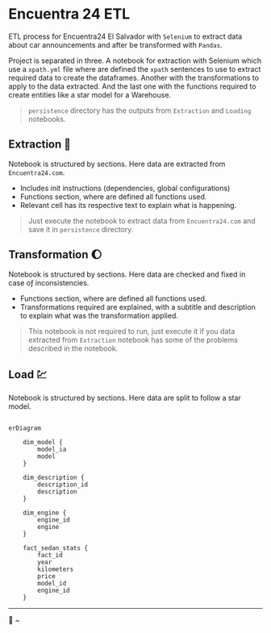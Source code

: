 # Encuentra 24 ETL

ETL process for Encuentra24 El Salvador with `Selenium` to extract data about car announcements and after be transformed
with `Pandas`.

Project is separated in three. A notebook for extraction with Selenium which use a `xpath.yml` file
where are defined the `xpath` sentences to use to extract required data to create the dataframes. Another with the
transformations to apply to the data extracted.
And the last one with the functions required to create entities like a star model for a Warehouse.

> `persistence` directory has the outputs from `Extraction` and `Loading` notebooks.

## Extraction :brain:

Notebook is structured by sections. Here data are extracted from `Encuentra24.com`.

* Includes init instructions (dependencies, global configurations)
* Functions section, where are defined all functions used.
* Relevant cell has its respective text to explain what is happening.

> Just execute the notebook to extract data from `Encuentra24.com` and save it in `persistence` directory.

## Transformation :moon:

Notebook is structured by sections. Here data are checked and fixed in case oƒ inconsistencies.

* Functions section, where are defined all functions used.
* Transformations required are explained, with a subtitle and description to explain what was the transformation
  applied.

> This notebook is not required to run, just execute it if you data extracted from `Extraction` notebook has some of the
> problems described in the notebook.

## Load :chart:

Notebook is structured by sections. Here data are split to follow a star model.

```Mermaid

erDiagram

    dim_model {
        model_ia
        model
    }
    
    dim_description {
        description_id
        description
    }
    
    dim_engine {
        engine_id
        engine
    }
    
    fact_sedan_stats {
        fact_id
        year
        kilometers
        price
        model_id
        engine_id
    }
```


---
:bamboo: ~